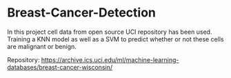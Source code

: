 # Breast-Cancer-Detection

In this project cell data from open source UCI repository has been used. Training a KNN model as well as a SVM to predict whether or not these cells are malignant or benign.

Repository: https://archive.ics.uci.edu/ml/machine-learning-databases/breast-cancer-wisconsin/
